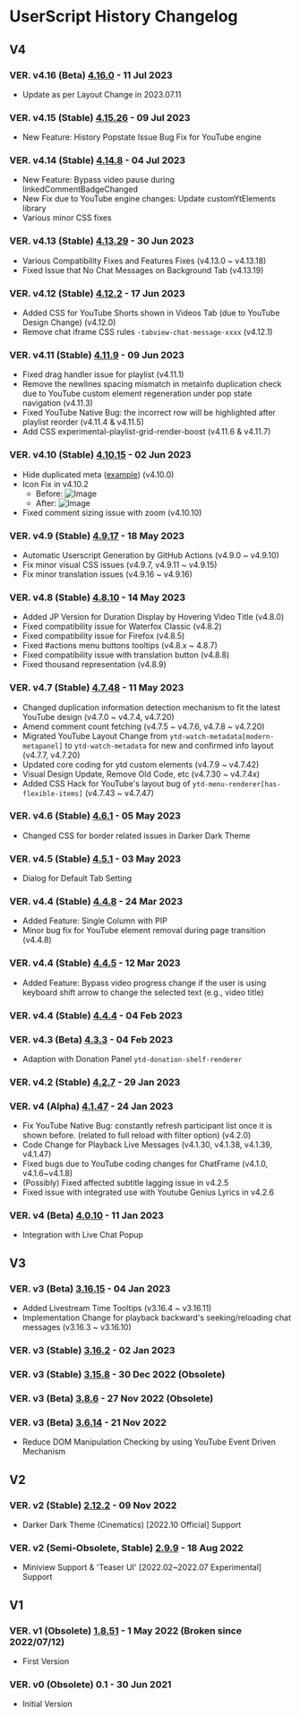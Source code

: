 # UserScript History Changelog

## V4

### VER. v4.16 (Beta) [4.16.0](https://greasyfork.org/scripts/428651-tabview-youtube) - 11 Jul 2023

- Update as per Layout Change in 2023.07.11

### VER. v4.15 (Stable) [4.15.26](https://greasyfork.org/scripts/428651-tabview-youtube?version=1217319) - 09 Jul 2023

- New Feature: History Popstate Issue Bug Fix for YouTube engine

### VER. v4.14 (Stable) [4.14.8](https://greasyfork.org/scripts/428651-tabview-youtube?version=1215133) - 04 Jul 2023

- New Feature: Bypass video pause during linkedCommentBadgeChanged
- New Fix due to YouTube engine changes: Update customYtElements library
- Various minor CSS fixes

### VER. v4.13 (Stable) [4.13.29](https://greasyfork.org/scripts/428651-tabview-youtube?version=1213046) - 30 Jun 2023

- Various Compatibility Fixes and Features Fixes (v4.13.0 ~ v4.13.18)
- Fixed Issue that No Chat Messages on Background Tab (v4.13.19)

### VER. v4.12 (Stable) [4.12.2](https://greasyfork.org/scripts/428651-tabview-youtube?version=1206344) - 17 Jun 2023

- Added CSS for YouTube Shorts shown in Videos Tab (due to YouTube Design Change) (v4.12.0)
- Remove chat iframe CSS rules `-tabview-chat-message-xxxx` (v4.12.1)

### VER. v4.11 (Stable) [4.11.9](https://greasyfork.org/scripts/428651-tabview-youtube?version=1202141) - 09 Jun 2023

- Fixed drag handler issue for playlist (v4.11.1)
- Remove the newlines spacing mismatch in metainfo duplication check due to YouTube custom element regeneration under pop state navigation (v4.11.3)
- Fixed YouTube Native Bug: the incorrect row will be highlighted after playlist reorder (v4.11.4 & v4.11.5)
- Add CSS experimental-playlist-grid-render-boost (v4.11.6 & v4.11.7)

### VER. v4.10 (Stable) [4.10.15](https://greasyfork.org/scripts/428651-tabview-youtube?version=1198995) - 02 Jun 2023

- Hide duplicated meta ([example](https://www.youtube.com/watch?v=kGihxscQCPE)) (v4.10.0)
- Icon Fix in v4.10.2
  - Before: ![Image](https://na.cx/i/MyqSuYP.png)
  - After: ![Image](https://na.cx/i/MqHUJiP.png)
- Fixed comment sizing issue with zoom (v4.10.10)

### VER. v4.9 (Stable) [4.9.17](https://greasyfork.org/scripts/428651-tabview-youtube?version=1192334) - 18 May 2023

- Automatic Userscript Generation by GitHub Actions (v4.9.0 ~ v4.9.10)
- Fix minor visual CSS issues (v4.9.7, v4.9.11 ~ v4.9.15)
- Fix minor translation issues (v4.9.16 ~ v4.9.16)

### VER. v4.8 (Stable) [4.8.10](https://greasyfork.org/scripts/428651-tabview-youtube?version=1190135) - 14 May 2023

- Added JP Version for Duration Display by Hovering Video Title (v4.8.0)
- Fixed compatibility issue for Waterfox Classic (v4.8.2)
- Fixed compatibility issue for Firefox (v4.8.5)
- Fixed #actions menu buttons tooltips (v4.8.x ~ 4.8.7)
- Fixed compatibility issue with translation button (v4.8.8)
- Fixed thousand representation (v4.8.9)

### VER. v4.7 (Stable) [4.7.48](https://greasyfork.org/scripts/428651-tabview-youtube?version=1189016) - 11 May 2023

- Changed duplication information detection mechanism to fit the latest YouTube design (v4.7.0 ~ v4.7.4, v4.7.20)
- Amend comment count fetching (v4.7.5 ~ v4.7.6, v4.7.8 ~ v4.7.20)
- Migrated YouTube Layout Change from `ytd-watch-metadata[modern-metapanel]` to `ytd-watch-metadata` for new and confirmed info layout (v4.7.7, v4.7.20)
- Updated core coding for ytd custom elements (v4.7.9 ~ v4.7.42)
- Visual Design Update, Remove Old Code, etc (v4.7.30 ~ v4.7.4x)
- Added CSS Hack for YouTube's layout bug of `ytd-menu-renderer[has-flexible-items]` (v4.7.43 ~ v4.7.47)

### VER. v4.6 (Stable) [4.6.1](https://greasyfork.org/scripts/428651-tabview-youtube?version=1185824) - 05 May 2023

- Changed CSS for border related issues in Darker Dark Theme

### VER. v4.5 (Stable) [4.5.1](https://greasyfork.org/scripts/428651-tabview-youtube) - 03 May 2023

- Dialog for Default Tab Setting

### VER. v4.4 (Stable) [4.4.8](https://greasyfork.org/scripts/428651-tabview-youtube) - 24 Mar 2023

- Added Feature: Single Column with PIP
- Minor bug fix for YouTube element removal during page transition (v4.4.8)

### VER. v4.4 (Stable) [4.4.5](https://greasyfork.org/scripts/428651-tabview-youtube) - 12 Mar 2023

- Added Feature: Bypass video progress change if the user is using keyboard shift arrow to change the selected text (e.g., video title)

### VER. v4.4 (Stable) [4.4.4](https://greasyfork.org/scripts/428651-tabview-youtube) - 04 Feb 2023

### VER. v4.3 (Beta) [4.3.3](https://greasyfork.org/scripts/428651-tabview-youtube?version=1146541) - 04 Feb 2023

- Adaption with Donation Panel `ytd-donation-shelf-renderer`

### VER. v4.2 (Stable) [4.2.7](https://greasyfork.org/scripts/428651-tabview-youtube?version=1143127) - 29 Jan 2023

### VER. v4 (Alpha) [4.1.47](https://greasyfork.org/scripts/428651-tabview-youtube?version=1141591) - 24 Jan 2023

- Fix YouTube Native Bug: constantly refresh participant list once it is shown before. (related to full reload with filter option) (v4.2.0)
- Code Change for Playback Live Messages (v4.1.30, v4.1.38, v4.1.39, v4.1.47)
- Fixed bugs due to YouTube coding changes for ChatFrame (v4.1.0, v4.1.6~v4.1.8)
- (Possibly) Fixed affected subtitle lagging issue in v4.2.5
- Fixed issue with integrated use with Youtube Genius Lyrics in v4.2.6

### VER. v4 (Beta) [4.0.10](https://greasyfork.org/scripts/428651-tabview-youtube?version=1137914) - 11 Jan 2023

- Integration with Live Chat Popup

## V3

### VER. v3 (Beta) [3.16.15](https://greasyfork.org/scripts/428651-tabview-youtube?version=1134999) - 04 Jan 2023

- Added Livestream Time Tooltips (v3.16.4 ~ v3.16.11)
- Implementation Change for playback backward's seeking/reloading chat messages (v3.16.3 ~ v3.16.10)

### VER. v3 (Stable) [3.16.2](https://greasyfork.org/scripts/428651-tabview-youtube?version=1134052) - 02 Jan 2023

### VER. v3 (Stable) [3.15.8](https://greasyfork.org/scripts/428651-tabview-youtube?version=1133222) - 30 Dec 2022 (Obsolete)

### VER. v3 (Beta) [3.8.6](https://greasyfork.org/scripts/428651-tabview-youtube?version=1121481) - 27 Nov 2022 (Obsolete)

### VER. v3 (Beta) [3.6.14](https://greasyfork.org/scripts/428651-tabview-youtube?version=1119628) - 21 Nov 2022

- Reduce DOM Manipulation Checking by using YouTube Event Driven Mechanism

## V2

### VER. v2 (Stable) [2.12.2](https://greasyfork.org/scripts/428651-tabview-youtube?version=1115180) - 09 Nov 2022

- Darker Dark Theme (Cinematics) [2022.10 Official] Support

### VER. v2 (Semi-Obsolete, Stable) [2.9.9](https://greasyfork.org/scripts/428651-tabview-youtube?version=1082858) - 18 Aug 2022

- Miniview Support & 'Teaser UI' [2022.02~2022.07 Experimental] Support

## V1

### VER. v1 (Obsolete) [1.8.51](https://greasyfork.org/scripts/428651-tabview-youtube?version=1046028) - 1 May 2022 (Broken since 2022/07/12)

- First Version

### VER. v0 (Obsolete) 0.1 - 30 Jun 2021

- Initial Version
